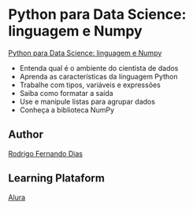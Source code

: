 # Python para Data Science: linguagem e Numpy

[Python para Data Science: linguagem e Numpy](https://cursos.alura.com.br/course/python-tipos-listas-numpy)
- Entenda qual é o ambiente do cientista de dados
- Aprenda as características da linguagem Python
- Trabalhe com tipos, variáveis e expressões
- Saiba como formatar a saída
- Use e manipule listas para agrupar dados
- Conheça a biblioteca NumPy

## Author
[Rodrigo Fernando Dias](https://www.linkedin.com/in/rodrigo-fernando-dias-118181120/)

## Learning Plataform
[Alura](https://www.alura.com.br/)
